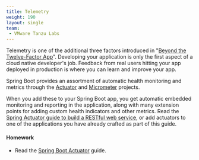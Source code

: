 ```yaml
---
title: Telemetry
weight: 190
layout: single
team:
 - VMware Tanzu Labs
---
```


Telemetry is one of the additional three factors introduced in "[Beyond the Twelve-Factor App](https://content.pivotal.io/ebooks/beyond-the-12-factor-app)". Developing your application is only the first aspect of a cloud native developer's job. Feedback from real users hitting your app deployed in production is where you can learn and improve your app.

Spring Boot provides an assortment of automatic health monitoring and metrics through the [Actuator](https://docs.spring.io/spring-boot/docs/current/reference/html/actuator.html) and [Micrometer](https://micrometer.io/) projects. 

When you add these to your Spring Boot app, you get automatic embedded monitoring and reporting in the application, along with many extension points for adding custom health indicators and other metrics. Read the [Spring Actuator guide to build a RESTful web service](https://spring.io/guides/gs/actuator-service/), or add actuators to one of the applications you have already crafted as part of this guide.

#### Homework

- Read the [Spring Boot Actuator](https://spring.io/guides/gs/actuator-service/) guide.

